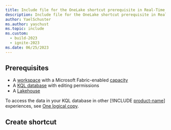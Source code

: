 ```yaml
---
title: Include file for the OneLake shortcut prerequisite in Real-Time Analytics
description: Include file for the OneLake shortcut prerequisite in Real-Time Analytics
author: YaelSchuster
ms.author: yaschust
ms.topic: include
ms.custom:
  - build-2023
  - ignite-2023
ms.date: 06/25/2023
---
```


## Prerequisites

* A [workspace](../../get-started/create-workspaces.md) with a Microsoft Fabric-enabled [capacity](../../enterprise/licenses.md#capacity)
* A [KQL database](../create-database.md) with editing permissions
* A [Lakehouse](../../data-engineering/create-lakehouse.md)

To access the data in your KQL database in other [!INCLUDE [product-name](../../includes/product-name.md)] experiences, see [One logical copy](../one-logical-copy.md).

## Create shortcut

